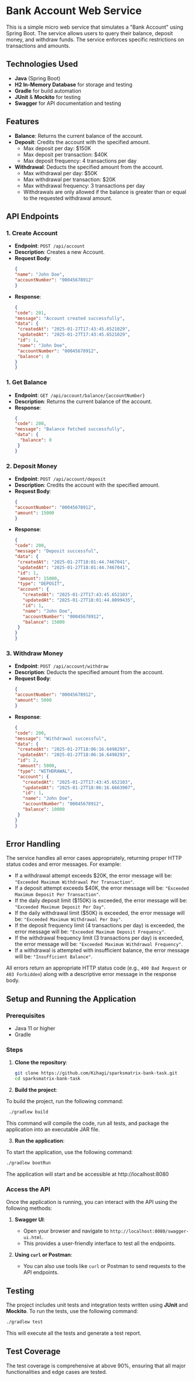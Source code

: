 # Bank Account Web Service

This is a simple micro web service that simulates a "Bank Account" using Spring Boot. The service allows users to query their balance, deposit money, and withdraw funds. The service enforces specific restrictions on transactions and amounts.

## Technologies Used

- **Java** (Spring Boot)
- **H2 In-Memory Database** for storage and testing
- **Gradle** for build automation
- **JUnit** & **Mockito** for testing
- **Swagger** for API documentation and testing

## Features

- **Balance**: Returns the current balance of the account.
- **Deposit**: Credits the account with the specified amount.
  - Max deposit per day: $150K
  - Max deposit per transaction: $40K
  - Max deposit frequency: 4 transactions per day
- **Withdrawal**: Deducts the specified amount from the account.
  - Max withdrawal per day: $50K
  - Max withdrawal per transaction: $20K
  - Max withdrawal frequency: 3 transactions per day
  - Withdrawals are only allowed if the balance is greater than or equal to the requested withdrawal amount.

## API Endpoints

### 1. Create Account
- **Endpoint**: `POST /api/account`
- **Description**: Creates a new Account.
- **Request Body**:
  ```json
  {
  "name": "John Doe",
  "accountNumber": "00045678912"
  }
  ```
- **Response**:
   ```json
  {
  "code": 201,
  "message": "Account created successfully",
  "data": {
    "createdAt": "2025-01-27T17:43:45.6521029",
    "updatedAt": "2025-01-27T17:43:45.6521029",
    "id": 1,
    "name": "John Doe",
    "accountNumber": "00045678912",
    "balance": 0
   }
  }
  ```
  
### 1. Get Balance
- **Endpoint**: `GET /api/account/balance/{accountNumber}`
- **Description**: Returns the current balance of the account.
- **Response**:
  ```json
  {
  "code": 200,
  "message": "Balance fetched successfully",
  "data": {
    "balance": 0
   }
  }
  ```
### 2. Deposit Money
- **Endpoint**: `POST /api/account/deposit`
- **Description**: Credits the account with the specified amount.
- **Request Body**:
  ```json
  {
  "accountNumber": "00045678912",
  "amount": 15000
  }
  ```
- **Response**:
   ```json
  {
  "code": 200,
  "message": "Deposit successful",
  "data": {
    "createdAt": "2025-01-27T18:01:44.7467041",
    "updatedAt": "2025-01-27T18:01:44.7467041",
    "id": 1,
    "amount": 15000,
    "type": "DEPOSIT",
    "account": {
      "createdAt": "2025-01-27T17:43:45.652103",
      "updatedAt": "2025-01-27T18:01:44.8099435",
      "id": 1,
      "name": "John Doe",
      "accountNumber": "00045678912",
      "balance": 15000
    }
   }
  }
  ```
### 3. Withdraw Money
- **Endpoint**: `POST /api/account/withdraw`
- **Description**: Deducts the specified amount from the account.
- **Request Body**:
  ```json
  {
  "accountNumber": "00045678912",
  "amount": 5000
  }
  ```
- **Response**:
   ```json
  {
  "code": 200,
  "message": "Withdrawal successful",
  "data": {
    "createdAt": "2025-01-27T18:06:16.6498293",
    "updatedAt": "2025-01-27T18:06:16.6498293",
    "id": 2,
    "amount": 5000,
    "type": "WITHDRAWAL",
    "account": {
      "createdAt": "2025-01-27T17:43:45.652103",
      "updatedAt": "2025-01-27T18:06:16.6663907",
      "id": 1,
      "name": "John Doe",
      "accountNumber": "00045678912",
      "balance": 10000
    }
   }
  }
  ```
## Error Handling

The service handles all error cases appropriately, returning proper HTTP status codes and error messages. For example:

- If a withdrawal attempt exceeds $20K, the error message will be: `"Exceeded Maximum Withdrawal Per Transaction"`.
- If a deposit attempt exceeds $40K, the error message will be: `"Exceeded Maximum Deposit Per Transaction"`.
- If the daily deposit limit ($150K) is exceeded, the error message will be: `"Exceeded Maximum Deposit Per Day"`.
- If the daily withdrawal limit ($50K) is exceeded, the error message will be: `"Exceeded Maximum Withdrawal Per Day"`.
- If the deposit frequency limit (4 transactions per day) is exceeded, the error message will be: `"Exceeded Maximum Deposit Frequency"`.
- If the withdrawal frequency limit (3 transactions per day) is exceeded, the error message will be: `"Exceeded Maximum Withdrawal Frequency"`.
- If a withdrawal is attempted with insufficient balance, the error message will be: `"Insufficient Balance"`.

All errors return an appropriate HTTP status code (e.g., `400 Bad Request` or `403 Forbidden`) along with a descriptive error message in the response body.

## Setup and Running the Application

### Prerequisites

- Java 11 or higher
- Gradle

### Steps

1. **Clone the repository**:
   ```bash
   git clone https://github.com/Kihagi/sparksmatrix-bank-task.git
   cd sparksmatrix-bank-task
   ```
2. **Build the project**:

 To build the project, run the following command:
  ```bash
   ./gradlew build
  ```
  This command will compile the code, run all tests, and package the application into an executable JAR file.

3. **Run the application**:

 To start the application, use the following command:
  ```bash
  ./gradlew bootRun
  ```
 The application will start and be accessible at http://localhost:8080

### Access the API

Once the application is running, you can interact with the API using the following methods:

1. **Swagger UI**:
   - Open your browser and navigate to `http://localhost:8080/swagger-ui.html`.
   - This provides a user-friendly interface to test all the endpoints.

2. **Using `curl` or Postman**:
   - You can also use tools like `curl` or Postman to send requests to the API endpoints.

## Testing

The project includes unit tests and integration tests written using **JUnit** and **Mockito**. To run the tests, use the following command:

```bash
./gradlew test
```
This will execute all the tests and generate a test report.

## Test Coverage

The test coverage is comprehensive at above 90%, ensuring that all major functionalities and edge cases are tested. 
